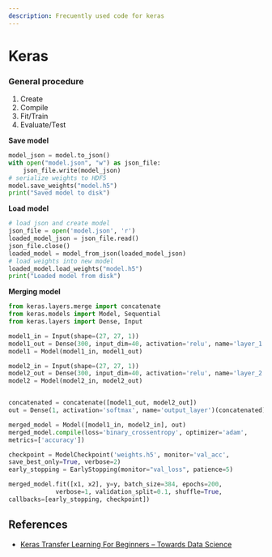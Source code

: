 ```yaml
---
description: Frecuently used code for keras
---
```


# Keras

### General procedure

1. Create
2. Compile
3. Fit/Train
4. Evaluate/Test



**Save model**

```python
model_json = model.to_json()
with open("model.json", "w") as json_file:
    json_file.write(model_json)
# serialize weights to HDF5
model.save_weights("model.h5")
print("Saved model to disk")
```

**Load model**
```python
# load json and create model
json_file = open('model.json', 'r')
loaded_model_json = json_file.read()
json_file.close()
loaded_model = model_from_json(loaded_model_json)
# load weights into new model
loaded_model.load_weights("model.h5")
print("Loaded model from disk")
```

**Merging model**

```python
from keras.layers.merge import concatenate
from keras.models import Model, Sequential
from keras.layers import Dense, Input

model1_in = Input(shape=(27, 27, 1))
model1_out = Dense(300, input_dim=40, activation='relu', name='layer_1')(model1_in)
model1 = Model(model1_in, model1_out)

model2_in = Input(shape=(27, 27, 1))
model2_out = Dense(300, input_dim=40, activation='relu', name='layer_2')(model2_in)
model2 = Model(model2_in, model2_out)


concatenated = concatenate([model1_out, model2_out])
out = Dense(1, activation='softmax', name='output_layer')(concatenated)

merged_model = Model([model1_in, model2_in], out)
merged_model.compile(loss='binary_crossentropy', optimizer='adam', 
metrics=['accuracy'])

checkpoint = ModelCheckpoint('weights.h5', monitor='val_acc',
save_best_only=True, verbose=2)
early_stopping = EarlyStopping(monitor="val_loss", patience=5)

merged_model.fit([x1, x2], y=y, batch_size=384, epochs=200,
             verbose=1, validation_split=0.1, shuffle=True, 
callbacks=[early_stopping, checkpoint])
```

## References

- [Keras Transfer Learning For Beginners – Towards Data Science](https://towardsdatascience.com/keras-transfer-learning-for-beginners-6c9b8b7143e)